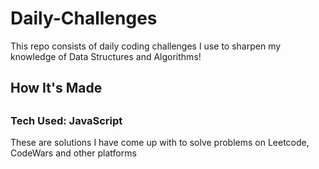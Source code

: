 <h1> Daily-Challenges</h1>
<p>This repo consists of daily coding challenges I use to sharpen my knowledge of Data Structures and Algorithms!</p>

<h2>How It's Made<h2>
<h3>Tech Used: JavaScript</h3>
  <p>These are solutions I have come up with to solve problems on Leetcode, CodeWars and other platforms</p>
